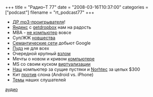+++
title = "Радио–Т 77"
date = "2008-03-16T10:37:00"
categories = ["podcast"]
filename = "rt_podcast77"
+++


- [ДР mp3-проигрывателя](http://www.cyberstyle.ru/newsline/view/2799/MP3-MP3_player-MPMan_F10-MP3-.html)!
- [Яндекс](http://internetno.net/2008/03/14/naroddisk-%E2%80%93-onlaynovyiy-vinchester-ot-yandeksa/) с [getdropbox](http://vadim.com.ua/2008/03/11/dropbox-legkoe-hranenie-i-sinhronizatsiya-faylov/) нам на радость
- MBA - [не компьютер](http://habrahabr.ru/blog/lenta/37420.html) вовсе
- Суп/ЖЖ [новшества](http://lenta.ru/news/2008/03/13/nobasic/)
- [Семантические сети](http://www.xakep.ru/post/42751/default.asp) добьют Google
- [Пудз](http://lenta.ru/news/2008/03/13/nobasic/) не для всех[](http://lenta.ru/news/2008/03/13/nobasic/)
- Очередной крупный [взлом](http://security.compulenta.ru/351106/)
- Мечты о новом и кривом [компьютере](http://habrahabr.ru/blog/design/36961.html)
- MS со своим куском [виртуализации](http://www.itsec.ru/newstext.php?news_id=42598)
- [Наш](http://www.lenta.ru/news/2008/03/12/comp/) компьютер за сущие пустяки и [Norhtec](http://hard.compulenta.ru/350815/) за целых $300
- Кит [против](http://kp.ua/daily/170308/37126/) слона (Android vs. iPhone)
- [Темы](http://radio-t.com/temi_dlja_vipuskov/temyi-dlya-77/) наших слушателей

[аудио](http://cdn.radio-t.com/rt_podcast77.mp3)
<audio src="http://cdn.radio-t.com/rt_podcast77.mp3" preload="none"></audio>
